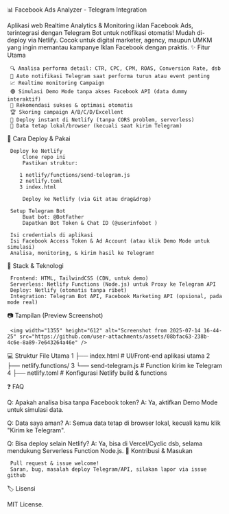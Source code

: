 📊 Facebook Ads Analyzer - Telegram Integration 

Aplikasi web Realtime Analytics & Monitoring iklan Facebook Ads, terintegrasi dengan Telegram Bot untuk notifikasi otomatis!
Mudah di-deploy via Netlify. Cocok untuk digital marketer, agency, maupun UMKM yang ingin memantau kampanye Iklan Facebook dengan praktis. 
✨ Fitur Utama 

     🔍 Analisa performa detail: CTR, CPC, CPM, ROAS, Conversion Rate, dsb
     🤖 Auto notifikasi Telegram saat performa turun atau event penting
     📈 Realtime monitoring Campaign
     🟢 Simulasi Demo Mode tanpa akses Facebook API (data dummy interaktif)
     📝 Rekomendasi sukses & optimasi otomatis
     🏆 Skoring campaign A/B/C/D/Excellent
     🚀 Deploy instant di Netlify (tanpa CORS problem, serverless)
     🔐 Data tetap lokal/browser (kecuali saat kirim Telegram)
     

🚀 Cara Deploy & Pakai 

     Deploy ke Netlify
         Clone repo ini
         Pastikan struktur:
   
        1 netlify/functions/send-telegram.js
        2 netlify.toml
        3 index.html
        
         Deploy ke Netlify (via Git atau drag&drop)
         
     Setup Telegram Bot
         Buat bot: @BotFather 
         Dapatkan Bot Token & Chat ID (@userinfobot )
         
     Isi credentials di aplikasi
     Isi Facebook Access Token & Ad Account (atau klik Demo Mode untuk simulasi)
     Analisa, monitoring, & kirim hasil ke Telegram!
     

🔧 Stack & Teknologi 

     Frontend: HTML, TailwindCSS (CDN, untuk demo)
     Serverless: Netlify Functions (Node.js) untuk Proxy ke Telegram API
     Deploy: Netlify (otomatis tanpa ribet)
     Integration: Telegram Bot API, Facebook Marketing API (opsional, pada mode real)
     

📷 Tampilan (Preview Screenshot) 


     <img width="1355" height="612" alt="Screenshot from 2025-07-14 16-44-25" src="https://github.com/user-attachments/assets/08bfac63-238b-4c6e-8a89-7e643264a46e" />


💻 Struktur File Utama 
1 ├── index.html               # UI/Front-end aplikasi utama
2 ├── netlify.functions/
3 └── send-telegram.js         # Function kirim ke Telegram
4 ├── netlify.toml             # Konfigurasi Netlify build & functions
 
❓ FAQ 

Q: Apakah analisa bisa tanpa Facebook token?
A: Ya, aktifkan Demo Mode untuk simulasi data. 

Q: Data saya aman?
A: Semua data tetap di browser lokal, kecuali kamu klik "Kirim ke Telegram". 

Q: Bisa deploy selain Netlify?
A: Ya, bisa di Vercel/Cyclic dsb, selama mendukung Serverless Function Node.js. 
📩 Kontribusi & Masukan 

     Pull request & issue welcome!
     Saran, bug, masalah deploy Telegram/API, silakan lapor via issue github 
     

🏷️ Lisensi 

MIT License. 
